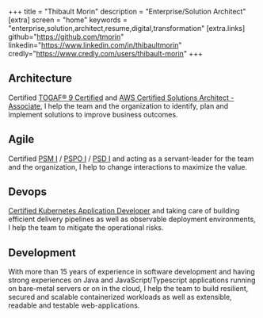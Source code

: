 +++
title = "Thibault Morin"
description = "Enterprise/Solution Architect"
[extra]
screen = "home"
keywords = "enterprise,solution,architect,resume,digital,transformation"
[extra.links]
github="https://github.com/tmorin"
linkedin="https://www.linkedin.com/in/thibaultmorin"
credly="https://www.credly.com/users/thibault-morin"
+++

## Architecture
Certified [TOGAF® 9 Certified](https://www.credly.com/badges/c6fbe702-bf9d-4a70-a50c-1d52b1e6c6a1/public_url) and [AWS Certified Solutions Architect - Associate](https://www.credly.com/badges/78c60816-fa66-4949-b7fd-90c27d0d1638/public_url),
I help the team and the organization to identify, plan and implement solutions to improve business outcomes.

## Agile
Certified [PSM I](https://www.credly.com/badges/a36b9c1b-696d-4031-8f34-425555f9aa19/public_url) / [PSPO I](https://www.credly.com/badges/7ef29408-251e-4737-9d1b-dc3aaec814e4/public_url) / [PSD I](https://www.credly.com/badges/16b079cb-6481-48c1-a925-0f89f4feb445/public_url) and acting as a servant-leader for the team and the organization,
I help to change interactions to maximize the value.

## Devops
[Certified Kubernetes Application Developer](https://www.credly.com/badges/5bdad9b7-84bf-4eba-b173-65d34e52b24d/public_url) and taking care of building efficient delivery pipelines as well as observable deployment environments,
I help the team to mitigate the operational risks.

## Development
With more than 15 years of experience in software development and having strong experiences on Java and JavaScript/Typescript applications running on bare-metal servers or on in the cloud,
I help the team to build resilient, secured and scalable containerized workloads as well as extensible, readable and testable web-applications.
